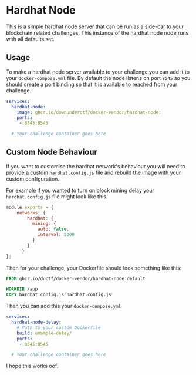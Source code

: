 # Hardhat Node

This is a simple hardhat node server that can be run as a side-car to your blockchain related challenges. This instance of the hardhat node node runs with all defaults set.

## Usage

To make a hardhat node server available to your challenge you can add it to your `docker-compose.yml` file. By default the node listens on port `8545` so you should create a port binding so that it is available to reached from your challenge.

```yml
services:
  hardhat-node:
    image: ghcr.io/downunderctf/docker-vendor/hardhat-node:
    ports:
     - 8545:8545

  # Your challenge container goes here
```
## Custom Node Behaviour

If you want to customise the hardhat network's behaviour you will need to provide a custom `hardhat.config.js` file and rebuild the image with your custom configuration.

For example if you wanted to turn on block mining delay your `hardhat.config.js` file might look like this.

```js
module.exports = {
    networks: {
        hardhat: {
          mining: {
            auto: false,
            interval: 5000
          }
        }
      }
};
```

Then for your challenge, your Dockerfile should look something like this:

```Dockerfile
FROM ghcr.io/ductf/docker-vendor/hardhat-node:default

WORKDIR /app
COPY hardhat.config.js hardhat.config.js
```

Then you can add this your `docker-compose.yml`

```yml
services:
  hardhat-node-delay:
    # Path to your custom Dockerfile
    build: example-delay/
    ports:
     - 8545:8545

  # Your challenge container goes here
```

I hope this works oof.



